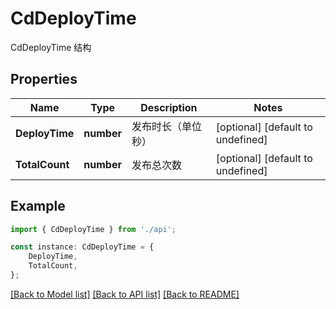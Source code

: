 # CdDeployTime

CdDeployTime 结构

## Properties

Name | Type | Description | Notes
------------ | ------------- | ------------- | -------------
**DeployTime** | **number** | 发布时长（单位秒） | [optional] [default to undefined]
**TotalCount** | **number** | 发布总次数 | [optional] [default to undefined]

## Example

```typescript
import { CdDeployTime } from './api';

const instance: CdDeployTime = {
    DeployTime,
    TotalCount,
};
```

[[Back to Model list]](../README.md#documentation-for-models) [[Back to API list]](../README.md#documentation-for-api-endpoints) [[Back to README]](../README.md)
